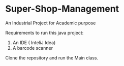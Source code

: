 # Super-Shop-Management
An Industrial Project for Academic purpose

Requirements to run this java project:
1. An IDE ( InteliJ Idea)
2. A barcode scanner

Clone the repository and run the Main class.
